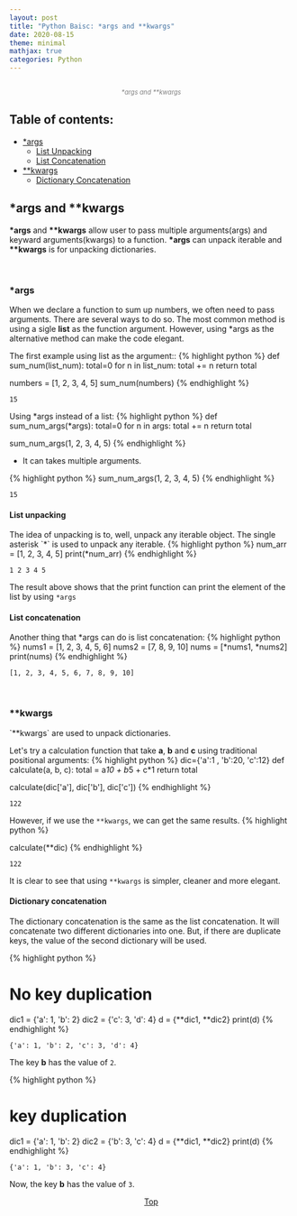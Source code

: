 ```yaml
---
layout: post
title: "Python Baisc: *args and **kwargs"
date: 2020-08-15
theme: minimal
mathjax: true
categories: Python
---
```

<div id='top'>
  <p align="center"><img src="{{site.baseurl}}/assets/images/post/python/args-and-kwargs.png" title=""></p>
  <p align="center" style="font-size: 0.8em; color: grey; font-style: italic;">*args and **kwargs</p>
</div>


## Table of contents:  
* [\*args](#args) 
    + [List Unpacking](#list-unpack)
    + [List Concatenation](#list-concat)
* [\*\*kwargs](#kwargs)  
    + [Dictionary Concatenation](#dict-concat)

## \*args and \*\*kwargs
<b>\*args</b> and <b>\*\*kwargs</b> allow user to pass multiple arguments(args) and keyward arguments(kwargs) to a function. <b>\*args</b> can unpack iterable and <b>\*\*kwargs</b> is for unpacking dictionaries.

<br>
<h3 id='args'> <p><strong>*args</strong></p></h3>
When we declare a function to sum up numbers, we often need to pass arguments. There are several ways to do so. The most common method is using a sigle <b>list</b> as the function argument. However, using *args as the alternative method can make the code elegant.

The first example using list as the argument::
{% highlight python %}
def sum_num(list_num):
    total=0
    for n in list_num:
        total += n
    return total

numbers = [1, 2, 3, 4, 5]
sum_num(numbers)
{% endhighlight %}

```
15
```

Using *args instead of a list:
{% highlight python %}
def sum_num_args(*args):
    total=0
    for n in args:
        total += n
    return total

sum_num_args(1, 2, 3, 4, 5)
{% endhighlight %}

* It can takes multiple arguments.

{% highlight python %}
sum_num_args(1, 2, 3, 4, 5)
{% endhighlight %}

```
15
```

<h4 id='list-unpack'><strong>List unpacking</strong></h4>
The idea of unpacking is to, well, unpack any iterable object. The single asterisk `*` is used to unpack any iterable.
{% highlight python %}
num_arr = [1, 2, 3, 4, 5]
print(*num_arr)
{% endhighlight %}

```
1 2 3 4 5
```
The result above shows that the print function can print the element of the list by using `*args`

<h4 id='list-concat'><strong>List concatenation</strong></h4>
Another thing that *args can do is list concatenation:
{% highlight python %}
nums1 = [1, 2, 3, 4, 5, 6]
nums2 = [7, 8, 9, 10]
nums = [*nums1, *nums2]
print(nums)
{% endhighlight %}

```
[1, 2, 3, 4, 5, 6, 7, 8, 9, 10]
```


<br>
<h3 id='kwargs'> <strong>**kwargs</strong></h3>
`**kwargs` are used to unpack dictionaries.

Let's try a calculation function that take **a**, **b** and **c** using traditional positional arguments:
{% highlight python %}
dic={'a':1 , 'b':20, 'c':12}
def calculate(a, b, c):
    total = a*10 + b*5 + c*1
    return total

calculate(dic['a'], dic['b'], dic['c'])
{% endhighlight %}

```
122
```

However, if we use the `**kwargs`, we can get the same results.
{% highlight python %}

calculate(**dic)
{% endhighlight %}

```
122
```
It is clear to see that using `**kwargs` is simpler, cleaner and more elegant.


<h4 id='dict-concat'><strong>Dictionary concatenation</strong></h4>
The dictionary concatenation is the same as the list concatenation. It will concatenate two different dictionaries into one. But, if there are duplicate keys, the value of the second dictionary will be used.

{% highlight python %}
# No key duplication
dic1 = {'a': 1, 'b': 2}
dic2 = {'c': 3, 'd': 4}
d = {**dic1, **dic2}
print(d)
{% endhighlight %}

```
{'a': 1, 'b': 2, 'c': 3, 'd': 4}
```
The key **b** has the value of `2`. 

{% highlight python %}
# key duplication
dic1 = {'a': 1, 'b': 2}
dic2 = {'b': 3, 'c': 4}
d = {**dic1, **dic2}
print(d)
{% endhighlight %}

```
{'a': 1, 'b': 3, 'c': 4}
```
Now, the key **b** has the value of `3`. 



<p align="center"><a href="#top">Top</a></p>

